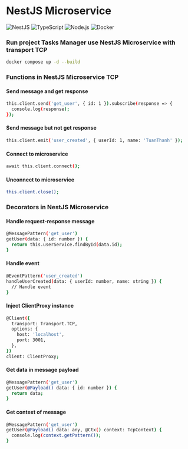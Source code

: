 # NestJS Microservice

![NestJS](https://img.shields.io/badge/nestjs-%23E0234E.svg?style=for-the-badge&logo=nestjs&logoColor=white)
![TypeScript](https://img.shields.io/badge/typescript-%23007ACC.svg?style=for-the-badge&logo=typescript&logoColor=white)
![Node.js](https://img.shields.io/badge/node.js-6DA55F?style=for-the-badge&logo=node.js&logoColor=white)
![Docker](https://img.shields.io/badge/docker-%230db7ed.svg?style=for-the-badge&logo=docker&logoColor=white)

### Run project Tasks Manager use NestJS Microservice with transport TCP

```bash
docker compose up -d --build
```

### Functions in NestJS Microservice TCP

#### Send message and get response

```bash
this.client.send('get_user', { id: 1 }).subscribe(response => {
  console.log(response);
});
```

#### Send message but not get response

```bash
this.client.emit('user_created', { userId: 1, name: 'TuanThanh' });
```

#### Connect to microservice

```bash
await this.client.connect();
```

#### Unconnect to microservice

```bash
this.client.close();
```

### Decorators in NestJS Microservice

#### Handle request-response message

```bash
@MessagePattern('get_user')
getUser(data: { id: number }) {
  return this.userService.findById(data.id);
}
```

#### Handle event

```bash
@EventPattern('user_created')
handleUserCreated(data: { userId: number, name: string }) {
  // Handle event
}
```

#### Inject ClientProxy instance

```bash
@Client({
  transport: Transport.TCP,
  options: {
    host: 'localhost',
    port: 3001,
  },
})
client: ClientProxy;
```

#### Get data in message payload

```bash
@MessagePattern('get_user')
getUser(@Payload() data: { id: number }) {
  return data;
}
```

#### Get context of message

```bash
@MessagePattern('get_user')
getUser(@Payload() data: any, @Ctx() context: TcpContext) {
  console.log(context.getPattern());
}
```
